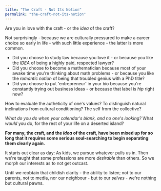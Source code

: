 ```yaml
---
title: "The Craft - Not Its Notion"
permalink: "the-craft-not-its-notion"
---
```


Are you in love with the craft - or the *idea* of the craft?

Not surprisingly - because we are culturally pressured to make a career choice so early in life - with such little experience - the latter is more common.

* Did you choose to study law because you love it - or because you like the *IDEA* of being a highly paid, respected lawyer?
* Did you choose to become a mathematician because most of your awake time you're thinking about math problems - or because you like the *romantic notion* of being that troubled genius with a PhD title?
* Did you choose to put 'entrepreneur' in your bio because you're constantly trying out business ideas - or because that label is *hip* right now?

How to evaluate the autheticity of one's values? To distinguish natural inclinations from cultural conditioning? The self from the collective?

*What do you do when your calendar's blank, and no one's looking?* What *would* you do, for the rest of your life on a deserted island?

**For many, the craft, and the *idea* of the craft, have been mixed up for so long that it requires some serious soul-searching to begin separating them clearly again.**

It starts out clear as day: As kids, we pursue whatever pulls us in. Then we're taught that some professions are more *desirable* than others. So we morph our interests as to not get outcast.

Until we reobtain that childish clarity - the ability to listen; not to our parents, not to media, nor our neighbour - but to our *selves* - we're nothing but cultural pawns.
